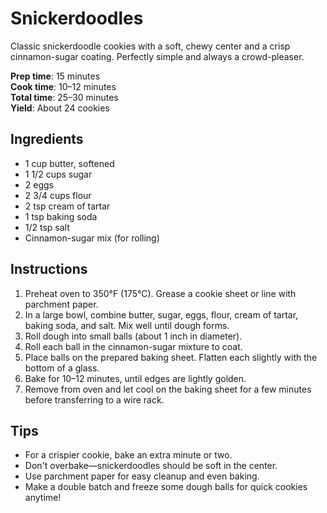 # Snickerdoodles

Classic snickerdoodle cookies with a soft, chewy center and a crisp cinnamon-sugar coating. Perfectly simple and always a crowd-pleaser.

**Prep time**: 15 minutes  
**Cook time**: 10–12 minutes  
**Total time**: 25–30 minutes  
**Yield**: About 24 cookies

## Ingredients

- 1 cup butter, softened
- 1 1/2 cups sugar
- 2 eggs
- 2 3/4 cups flour
- 2 tsp cream of tartar
- 1 tsp baking soda
- 1/2 tsp salt
- Cinnamon-sugar mix (for rolling)

## Instructions

1. Preheat oven to 350°F (175°C). Grease a cookie sheet or line with parchment paper.
2. In a large bowl, combine butter, sugar, eggs, flour, cream of tartar, baking soda, and salt. Mix well until dough forms.
3. Roll dough into small balls (about 1 inch in diameter).
4. Roll each ball in the cinnamon-sugar mixture to coat.
5. Place balls on the prepared baking sheet. Flatten each slightly with the bottom of a glass.
6. Bake for 10–12 minutes, until edges are lightly golden.
7. Remove from oven and let cool on the baking sheet for a few minutes before transferring to a wire rack.

## Tips

- For a crispier cookie, bake an extra minute or two.
- Don't overbake—snickerdoodles should be soft in the center.
- Use parchment paper for easy cleanup and even baking.
- Make a double batch and freeze some dough balls for quick cookies anytime!
